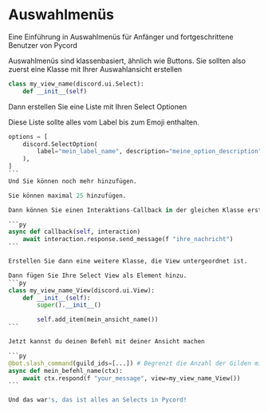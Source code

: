 # Auswahlmenüs
Eine Einführung in Auswahlmenüs für Anfänger und fortgeschrittene Benutzer von Pycord

Auswahlmenüs sind klassenbasiert, ähnlich wie Buttons. Sie sollten also zuerst eine Klasse mit Ihrer Auswahlansicht erstellen
```py
class my_view_name(discord.ui.Select):
    def __init__(self)
```

Dann erstellen Sie eine Liste mit Ihren Select Optionen

Diese Liste sollte alles vom Label bis zum Emoji enthalten.
````py
options = [
    discord.SelectOption(
        label="mein_label_name", description="meine_option_description", emoji="dein_emoji"
    ),
]
```
Und Sie können noch mehr hinzufügen.

Sie können maximal 25 hinzufügen.

Dann können Sie einen Interaktions-Callback in der gleichen Klasse erstellen

```py
async def callback(self, interaction)
    await interaction.response.send_message(f "ihre_nachricht")
```

Erstellen Sie dann eine weitere Klasse, die View untergeordnet ist.

Dann fügen Sie Ihre Select View als Element hinzu.
```py
class my_view_name_View(discord.ui.View):
    def __init__(self):
        super().__init__()

        self.add_item(mein_ansicht_name())
```

Jetzt kannst du deinen Befehl mit deiner Ansicht machen

```py
@bot.slash_command(guild_ids=[...]) # Begrenzt die Anzahl der Gilden mit dem Befehl
async def mein_befehl_name(ctx):
    await ctx.respond(f "your_message", view=my_view_name_View())
```

Und das war's, das ist alles an Selects in Pycord!